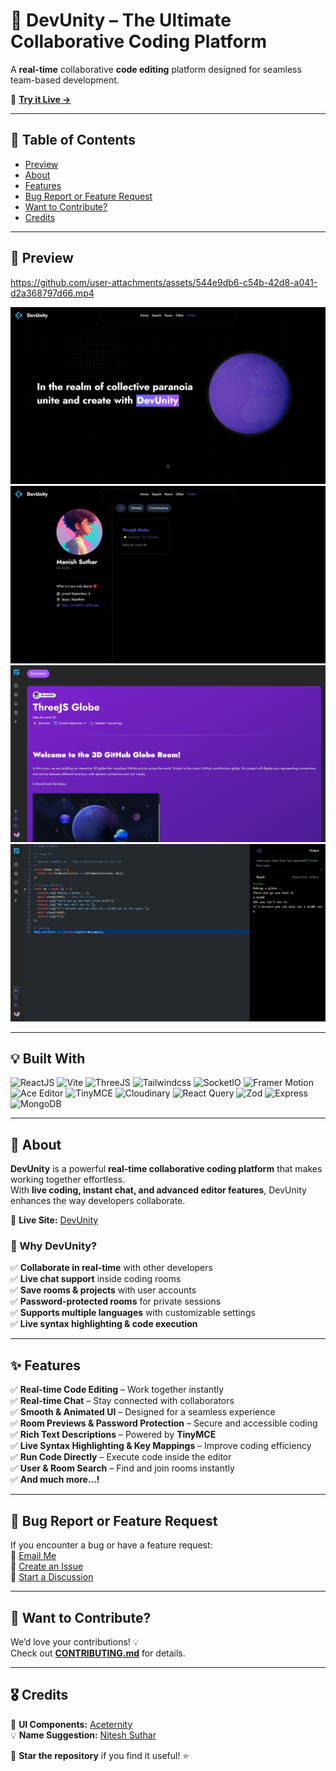 # 🚀 DevUnity – The Ultimate Collaborative Coding Platform

A **real-time** collaborative **code editing** platform designed for seamless team-based development.  

🔗 **[Try it Live →](https://devunity.netlify.app/)**  

---

## 📌 Table of Contents

- [Preview](#preview)
- [About](#about)
- [Features](#features)
- [Bug Report or Feature Request](#bug-report-or-feature-request)
- [Want to Contribute?](#want-to-contribute)
- [Credits](#credits)

---

## 🎥 Preview

https://github.com/user-attachments/assets/544e9db6-c54b-42d8-a041-d2a368797d66.mp4

[![Home](./assets/home.png)](https://devunity.netlify.app/)
[![Profile](./assets/profile.png)](https://devunity.netlify.app/)
[![Description](./assets/desc.png)](https://devunity.netlify.app/)
[![Editor](./assets/editor.png)](https://devunity.netlify.app/)
<br/>

---

## 💡 Built With

![ReactJS](https://img.shields.io/badge/React.js-blue?style=for-the-badge&logo=react&logoColor=white)
![Vite](https://img.shields.io/badge/Vite-yellow?style=for-the-badge&logo=Vite&logoColor=white)
![ThreeJS](https://img.shields.io/badge/three-js?style=for-the-badge&logo=three.js&logoColor=white)
![Tailwindcss](https://img.shields.io/badge/tailwindcss-blue?style=for-the-badge&logo=tailwindcss&logoColor=white)
![SocketIO](https://img.shields.io/badge/SocketIO-black?style=for-the-badge&logo=socket.io&logoColor=white)
![Framer Motion](https://img.shields.io/badge/framer_motion-purple?style=for-the-badge&logo=framer&logoColor=white)
![Ace Editor](https://img.shields.io/badge/ace_editor-gray?style=for-the-badge&logo=aceeditor&logoColor=white)
![TinyMCE](https://img.shields.io/badge/tinyMCE-blue?style=for-the-badge&logo=tinymce&logoColor=white)
![Cloudinary](https://img.shields.io/badge/cloudinary-red?style=for-the-badge&logo=cloudinary&logoColor=white)
![React Query](https://img.shields.io/badge/React_Query-maroon?style=for-the-badge&logo=reactquery&logoColor=white)
![Zod](https://img.shields.io/badge/-Zod-3E67B1?style=for-the-badge&logo=zod&logoColor=white)
![Express](https://img.shields.io/badge/-Express-373737?style=for-the-badge&logo=Express&logoColor=white)
![MongoDB](https://img.shields.io/badge/-MongoDB-13aa52?style=for-the-badge&logo=mongodb&logoColor=white)

---

## 📖 About

**DevUnity** is a powerful **real-time collaborative coding platform** that makes working together effortless.  
With **live coding, instant chat, and advanced editor features**, DevUnity enhances the way developers collaborate.  

🔗 **Live Site:** [DevUnity](https://devunity.netlify.app/)  

### 🎯 Why DevUnity?
✅ **Collaborate in real-time** with other developers  
✅ **Live chat support** inside coding rooms  
✅ **Save rooms & projects** with user accounts  
✅ **Password-protected rooms** for private sessions  
✅ **Supports multiple languages** with customizable settings  
✅ **Live syntax highlighting & code execution**  

---

## ✨ Features

✅ **Real-time Code Editing** – Work together instantly  
✅ **Real-time Chat** – Stay connected with collaborators  
✅ **Smooth & Animated UI** – Designed for a seamless experience  
✅ **Room Previews & Password Protection** – Secure and accessible coding  
✅ **Rich Text Descriptions** – Powered by **TinyMCE**  
✅ **Live Syntax Highlighting & Key Mappings** – Improve coding efficiency  
✅ **Run Code Directly** – Execute code inside the editor  
✅ **User & Room Search** – Find and join rooms instantly  
✅ **And much more...!**  

---

## 🐞 Bug Report or Feature Request

If you encounter a bug or have a feature request:  
📧 [Email Me](mailto:m4dd0x078@gmail.com)  
🐞 [Create an Issue](https://github.com/m4dd0c/DevUnity/issues)  
💬 [Start a Discussion](https://github.com/m4dd0c/DevUnity/discussions)  

---

## 🤝 Want to Contribute?

We’d love your contributions! 💡  
Check out **[CONTRIBUTING.md](./CONTRIBUTING.md)** for details.  

---

## 🎖️ Credits

🎨 **UI Components:** [Aceternity](https://ui.aceternity.com)  
💡 **Name Suggestion:** [Nitesh Suthar](https://github.com/nitesh098suthar)  

<!--
All of the [contributors](https://github.com/m4dd0c/DevUnity/graphs/contributors) have helped implement various features, add themes, fix bugs, and more.
-->

🌟 **Star the repository** if you find it useful! ⭐  
